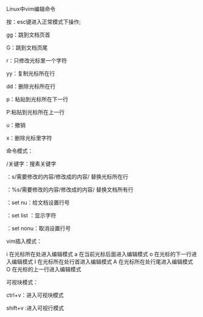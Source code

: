 Linux中vim编辑命令

按：esc键进入正常模式下操作;

gg：跳到文档页首

G：跳到文档页尾

r：只修改光标里一个字符

yy：复制光标所在行

dd：删除光标所在行

p：粘贴到光标所在下一行

P:粘贴到光标所在上一行

u：撤销

x：删除光标里字符

命令模式：

/关键字：搜素关键字

：s/需要修改的内容/修改成的内容/     替换光标所在行

：%s/需要修改的内容/修改成的内容/  替换文档所有行

：set nu：给文档设置行号

：set list ：显示字符

：set nonu：取消设置行号

vim插入模式：

i		在光标所在处进入编辑模式
a		在当前光标后面进入编辑模式
o		在光标的下一行进入编辑模式
I		在光标所在处行首进入编辑模式
A		在光标所在处行尾进入编辑模式
O		在光标的上一行进入编辑模式

可视块模式：

ctrl+v：进入可视块模式

shift+v :进入可视行模式

